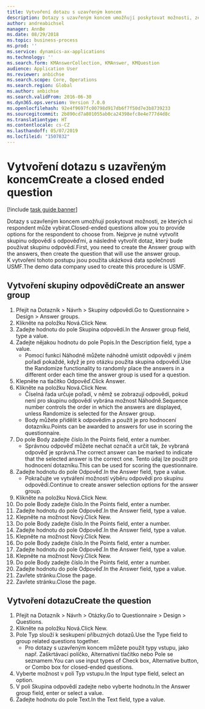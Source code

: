 ```yaml
---
title: Vytvoření dotazu s uzavřeným koncem
description: Dotazy s uzavřeným koncem umožňují poskytovat možnosti, ze kterých si respondent může vybírat.
author: andreabichsel
manager: AnnBe
ms.date: 08/29/2018
ms.topic: business-process
ms.prod: ''
ms.service: dynamics-ax-applications
ms.technology: ''
ms.search.form: KMAnswerCollection, KMAnswer, KMQuestion
audience: Application User
ms.reviewer: anbichse
ms.search.scope: Core, Operations
ms.search.region: Global
ms.author: anbichse
ms.search.validFrom: 2016-06-30
ms.dyn365.ops.version: Version 7.0.0
ms.openlocfilehash: 92e4f9697fc00798d917db6f7f50d7e3b8739233
ms.sourcegitcommit: 2b890cd7a801055ab0ca24398efc8e4e777d4d8c
ms.translationtype: HT
ms.contentlocale: cs-CZ
ms.lasthandoff: 05/07/2019
ms.locfileid: "1507832"
---
```

# <a name="create-a-closed-ended-question"></a><span data-ttu-id="e4baa-103">Vytvoření dotazu s uzavřeným koncem</span><span class="sxs-lookup"><span data-stu-id="e4baa-103">Create a closed ended question</span></span>

[!include [task guide banner](../../includes/task-guide-banner.md)]

<span data-ttu-id="e4baa-104">Dotazy s uzavřeným koncem umožňují poskytovat možnosti, ze kterých si respondent může vybírat.</span><span class="sxs-lookup"><span data-stu-id="e4baa-104">Closed-ended questions allow you to provide options for the respondent to choose from.</span></span> <span data-ttu-id="e4baa-105">Nejprve je nutné vytvořit skupinu odpovědí s odpověďmi, a následně vytvořit dotaz, který bude používat skupinu odpovědí.</span><span class="sxs-lookup"><span data-stu-id="e4baa-105">First, you need to create the Answer group with the answers, then create the question that will use the answer group.</span></span> <span data-ttu-id="e4baa-106">K vytvoření tohoto postupu jsou použita ukázková data společnosti USMF.</span><span class="sxs-lookup"><span data-stu-id="e4baa-106">The demo data company used to create this procedure is USMF.</span></span>


## <a name="create-an-answer-group"></a><span data-ttu-id="e4baa-107">Vytvoření skupiny odpovědí</span><span class="sxs-lookup"><span data-stu-id="e4baa-107">Create an answer group</span></span>
1. <span data-ttu-id="e4baa-108">Přejít na Dotazník > Návrh > Skupiny odpovědí.</span><span class="sxs-lookup"><span data-stu-id="e4baa-108">Go to Questionnaire > Design > Answer groups.</span></span>
2. <span data-ttu-id="e4baa-109">Klikněte na položku Nová.</span><span class="sxs-lookup"><span data-stu-id="e4baa-109">Click New.</span></span>
3. <span data-ttu-id="e4baa-110">Zadejte hodnotu do pole Skupina odpovědí.</span><span class="sxs-lookup"><span data-stu-id="e4baa-110">In the Answer group field, type a value.</span></span>
4. <span data-ttu-id="e4baa-111">Zadejte nějakou hodnotu do pole Popis.</span><span class="sxs-lookup"><span data-stu-id="e4baa-111">In the Description field, type a value.</span></span>
    * <span data-ttu-id="e4baa-112">Pomocí funkci Náhodně můžete náhodně umístit odpovědi v jiném pořadí pokaždé, když je pro otázku použita skupina odpovědí.</span><span class="sxs-lookup"><span data-stu-id="e4baa-112">Use the Randomize functionality to randomly place the answers in a different order each time the answer group is used for a question.</span></span>  
5. <span data-ttu-id="e4baa-113">Klepněte na tlačítko Odpověď.</span><span class="sxs-lookup"><span data-stu-id="e4baa-113">Click Answer.</span></span>
6. <span data-ttu-id="e4baa-114">Klikněte na položku Nová.</span><span class="sxs-lookup"><span data-stu-id="e4baa-114">Click New.</span></span>
    * <span data-ttu-id="e4baa-115">Číselná řada určuje pořadí, v němž se zobrazují odpovědí, pokud není pro skupinu odpovědí vybrána možnost Náhodně.</span><span class="sxs-lookup"><span data-stu-id="e4baa-115">Sequence number controls the order in which the answers are displayed, unless Randomize is selected for the Answer group.</span></span>  
    * <span data-ttu-id="e4baa-116">Body můžete přidělit k odpovědím a použít je pro hodnocení dotazníku.</span><span class="sxs-lookup"><span data-stu-id="e4baa-116">Points can be awarded to answers for use in scoring the questionnaire.</span></span>  
7. <span data-ttu-id="e4baa-117">Do pole Body zadejte číslo.</span><span class="sxs-lookup"><span data-stu-id="e4baa-117">In the Points field, enter a number.</span></span>
    * <span data-ttu-id="e4baa-118">Správnou odpověď můžete nechat označit a určit tak, že vybraná odpověď je správná.</span><span class="sxs-lookup"><span data-stu-id="e4baa-118">The correct answer can be marked to indicate that the selected answer is the correct one.</span></span> <span data-ttu-id="e4baa-119">Tento údaj lze použít pro hodnocení dotazníku.</span><span class="sxs-lookup"><span data-stu-id="e4baa-119">This can be used for scoring the questionnaire.</span></span>  
8. <span data-ttu-id="e4baa-120">Zadejte hodnotu do pole Odpověď.</span><span class="sxs-lookup"><span data-stu-id="e4baa-120">In the Answer field, type a value.</span></span>
    * <span data-ttu-id="e4baa-121">Pokračujte ve vytváření možností výběru odpovědí pro skupinu odpovědí.</span><span class="sxs-lookup"><span data-stu-id="e4baa-121">Continue to create answer selection options for the answer group.</span></span>  
9. <span data-ttu-id="e4baa-122">Klikněte na položku Nová.</span><span class="sxs-lookup"><span data-stu-id="e4baa-122">Click New.</span></span>
10. <span data-ttu-id="e4baa-123">Do pole Body zadejte číslo.</span><span class="sxs-lookup"><span data-stu-id="e4baa-123">In the Points field, enter a number.</span></span>
11. <span data-ttu-id="e4baa-124">Zadejte hodnotu do pole Odpověď.</span><span class="sxs-lookup"><span data-stu-id="e4baa-124">In the Answer field, type a value.</span></span>
12. <span data-ttu-id="e4baa-125">Klepněte na možnost Nový.</span><span class="sxs-lookup"><span data-stu-id="e4baa-125">Click New.</span></span>
13. <span data-ttu-id="e4baa-126">Do pole Body zadejte číslo.</span><span class="sxs-lookup"><span data-stu-id="e4baa-126">In the Points field, enter a number.</span></span>
14. <span data-ttu-id="e4baa-127">Zadejte hodnotu do pole Odpověď.</span><span class="sxs-lookup"><span data-stu-id="e4baa-127">In the Answer field, type a value.</span></span>
15. <span data-ttu-id="e4baa-128">Klepněte na možnost Nový.</span><span class="sxs-lookup"><span data-stu-id="e4baa-128">Click New.</span></span>
16. <span data-ttu-id="e4baa-129">Do pole Body zadejte číslo.</span><span class="sxs-lookup"><span data-stu-id="e4baa-129">In the Points field, enter a number.</span></span>
17. <span data-ttu-id="e4baa-130">Zadejte hodnotu do pole Odpověď.</span><span class="sxs-lookup"><span data-stu-id="e4baa-130">In the Answer field, type a value.</span></span>
18. <span data-ttu-id="e4baa-131">Klepněte na možnost Nový.</span><span class="sxs-lookup"><span data-stu-id="e4baa-131">Click New.</span></span>
19. <span data-ttu-id="e4baa-132">Do pole Body zadejte číslo.</span><span class="sxs-lookup"><span data-stu-id="e4baa-132">In the Points field, enter a number.</span></span>
20. <span data-ttu-id="e4baa-133">Zadejte hodnotu do pole Odpověď.</span><span class="sxs-lookup"><span data-stu-id="e4baa-133">In the Answer field, type a value.</span></span>
21. <span data-ttu-id="e4baa-134">Zavřete stránku.</span><span class="sxs-lookup"><span data-stu-id="e4baa-134">Close the page.</span></span>
22. <span data-ttu-id="e4baa-135">Zavřete stránku.</span><span class="sxs-lookup"><span data-stu-id="e4baa-135">Close the page.</span></span>

## <a name="create-the-question"></a><span data-ttu-id="e4baa-136">Vytvoření dotazu</span><span class="sxs-lookup"><span data-stu-id="e4baa-136">Create the question</span></span>
1. <span data-ttu-id="e4baa-137">Přejít na Dotazník > Návrh > Otázky.</span><span class="sxs-lookup"><span data-stu-id="e4baa-137">Go to Questionnaire > Design > Questions.</span></span>
2. <span data-ttu-id="e4baa-138">Klikněte na položku Nová.</span><span class="sxs-lookup"><span data-stu-id="e4baa-138">Click New.</span></span>
3. <span data-ttu-id="e4baa-139">Pole Typ slouží k seskupení příbuzných dotazů.</span><span class="sxs-lookup"><span data-stu-id="e4baa-139">Use the Type field to group related questions together.</span></span>
    * <span data-ttu-id="e4baa-140">Pro dotazy s uzavřeným koncem můžete použít typy vstupu, jako např. Zaškrtávací políčko, Alternativní tlačítko nebo Pole se seznamem.</span><span class="sxs-lookup"><span data-stu-id="e4baa-140">You can use input types of Check box, Alternative button, or Combo box for closed-ended questions.</span></span>  
4. <span data-ttu-id="e4baa-141">Vyberte možnost v poli Typ vstupu.</span><span class="sxs-lookup"><span data-stu-id="e4baa-141">In the Input type field, select an option.</span></span>
5. <span data-ttu-id="e4baa-142">V poli Skupina odpovědí zadejte nebo vyberte hodnotu.</span><span class="sxs-lookup"><span data-stu-id="e4baa-142">In the Answer group field, enter or select a value.</span></span>
6. <span data-ttu-id="e4baa-143">Zadejte hodnotu do pole Text.</span><span class="sxs-lookup"><span data-stu-id="e4baa-143">In the Text field, type a value.</span></span>

